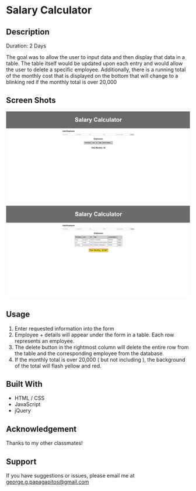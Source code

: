 # Salary Calculator

## Description

Duration: 2 Days

The goal was to allow the user to input data and then display that data in a table.
The table itself would be updated upon each entry and would allow the user to delete a specific employee.
Additionally, there is a running total of the monthly cost that is displayed on the bottom that will change to a blinking red if the monthly total is over 20,000

## Screen Shots

![Empty](/jquery-salary-calculator.png)
![Full](/jquery-salary-calculator-data.png)

## Usage

1. Enter requested information into the form
2. Employee + details will appear under the form in a table. Each row represents an employee.
3. The delete button in the rightmost column will delete the entire row from the table and the
   corresponding employee from the database.
4. If the monthly total is over 20,000 ( but not including ), the background of the total will flash
   yellow and red.

## Built With

- HTML / CSS
- JavaScript
- jQuery

## Acknowledgement

Thanks to my other classmates!

## Support

If you have suggestions or issues, please email me at george.g.papagapitos@gmail.com
